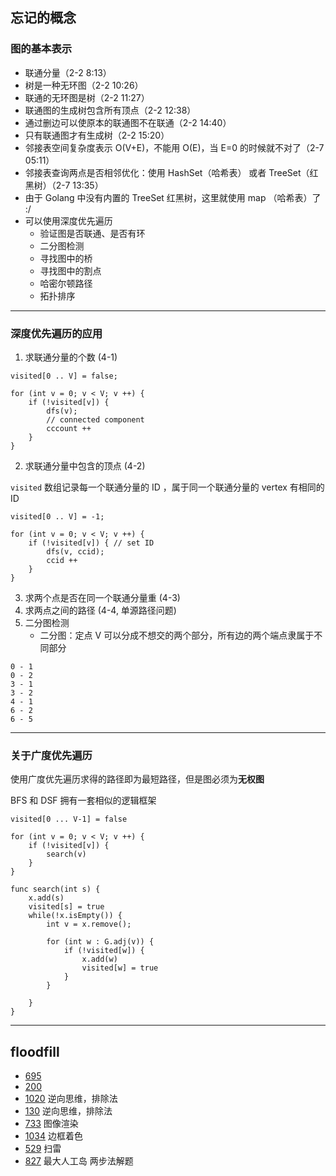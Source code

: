 ## 忘记的概念

### 图的基本表示

- 联通分量（2-2 8:13）
- 树是一种无环图（2-2 10:26）
- 联通的无环图是树（2-2 11:27）
- 联通图的生成树包含所有顶点（2-2 12:38）
- 通过删边可以使原本的联通图不在联通（2-2 14:40）
- 只有联通图才有生成树（2-2 15:20）
- 邻接表空间复杂度表示 O(V+E)，不能用 O(E)，当 E=0 的时候就不对了（2-7 05:11）
- 邻接表查询两点是否相邻优化：使用 HashSet（哈希表） 或者 TreeSet（红黑树）（2-7 13:35）
- 由于 Golang 中没有内置的 TreeSet 红黑树，这里就使用 map （哈希表）了 :/
- 可以使用深度优先遍历
    - 验证图是否联通、是否有环
    - 二分图检测
    - 寻找图中的桥
    - 寻找图中的割点
    - 哈密尔顿路径
    - 拓扑排序

---

### 深度优先遍历的应用

1. 求联通分量的个数 (4-1)

```text
visited[0 .. V] = false;

for (int v = 0; v < V; v ++) {
    if (!visited[v]) {
        dfs(v);
        // connected component
        cccount ++
    }
}
```

2. 求联通分量中包含的顶点 (4-2)

`visited` 数组记录每一个联通分量的 ID ，属于同一个联通分量的 vertex 有相同的 ID

```text
visited[0 .. V] = -1;

for (int v = 0; v < V; v ++) {
    if (!visited[v]) { // set ID
        dfs(v, ccid);
        ccid ++
    }
}
```

3. 求两个点是否在同一个联通分量重 (4-3)
4. 求两点之间的路径 (4-4, 单源路径问题)
5. 二分图检测
    - 二分图：定点 V 可以分成不想交的两个部分，所有边的两个端点隶属于不同部分

```text
0 - 1
0 - 2
3 - 1
3 - 2
4 - 1
6 - 2
6 - 5
```

---

### 关于广度优先遍历

使用广度优先遍历求得的路径即为最短路径，但是图必须为**无权图**

BFS 和 DSF 拥有一套相似的逻辑框架

```text
visited[0 ... V-1] = false

for (int v = 0; v < V; v ++) {
    if (!visited[v]) {
        search(v)
    }
}

func search(int s) {
    x.add(s)
    visited[s] = true
    while(!x.isEmpty()) {
        int v = x.remove();
        
        for (int w : G.adj(v)) {
            if (!visited[w]) {
                x.add(w)
                visited[w] = true
            }
        }

    }
}
```

---

## floodfill

- [695](leetcode/l-695)
- [200](leetcode/l-200)
- [1020](leetcode/l-1020) 逆向思维，排除法
- [130](leetcode/l-130) 逆向思维，排除法
- [733](leetcode/l-733)   图像渲染 
- [1034](leetcode/l-1034) 边框着色
- [529](leetcode/l-529) 扫雷
- [827](leetcode/l-827) 最大人工岛 两步法解题

